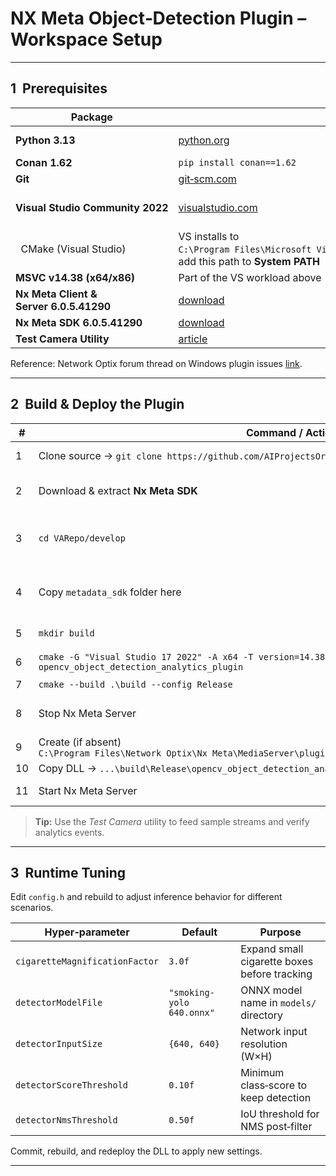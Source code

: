 # NX Meta Object‑Detection Plugin – Workspace Setup

---

## 1  Prerequisites

| Package                                 | Installation                                                                                                                                                       | Notes                                             |
| --------------------------------------- | ------------------------------------------------------------------------------------------------------------------------------------------------------------------ | ------------------------------------------------- |
| **Python 3.13**                         | [python.org](https://www.python.org/downloads/windows/)                                                                                                            | Needed by Conan & build scripts                   |
| **Conan 1.62**                          | `pip install conan==1.62`                                                                                                                                          | C/C++ package manager                             |
| **Git**                                 | [git‑scm.com](https://git-scm.com/downloads)                                                                                                                       | Source control                                    |
| **Visual Studio Community 2022**        | [visualstudio.com](https://visualstudio.microsoft.com/vs/community/)                                                                                               | Install **Desktop development with C++** workload |
|   CMake (Visual Studio)                 | VS installs to `C:\Program Files\Microsoft Visual Studio\2022\Community\Common7\IDE\CommonExtensions\Microsoft\CMake\CMake\bin` — add this path to **System PATH** |                                                   |
| **MSVC v14.38 (x64/x86)**               | Part of the VS workload above                                                                                                                                      |                                                   |
| **Nx Meta Client & Server 6.0.5.41290** | [download](https://updates.networkoptix.com/metavms/41290/windows/metavms-bundle-6.0.5.41290-windows_x64.exe)                                                      |                                                   |
| **Nx Meta SDK 6.0.5.41290**             | [download](https://updates.networkoptix.com/metavms/41290/sdk/metavms-metadata_sdk-6.0.5.41290-universal.zip)                                                      | Provides headers & libs                           |
| **Test Camera Utility**                 | [article](https://support.networkoptix.com/hc/en-us/articles/360018067074-Testcamera-IP-Camera-Emulator)                                                           | Optional for quick testing                        |

Reference: Network Optix forum thread on Windows plugin issues [link](https://support.networkoptix.com/hc/en-us/community/posts/24267227050391-Unable-to-run-metadata-SDK-plugins-on-Windows).

---

## 2  Build & Deploy the Plugin

| #  | Command / Action                                                                                                                               | Description                           |
| -- | ---------------------------------------------------------------------------------------------------------------------------------------------- | ------------------------------------- |
| 1  | Clone source → `git clone https://github.com/AIProjectsOrg/VARepo.git`                                                                         | Obtain plugin code                    |
| 2  | Download & extract **Nx Meta SDK**                                                                                                             | Place inside the repo (see next step) |
| 3  | `cd VARepo/develop`                                                                                                                            | Work in *develop* branch directory    |
| 4  | Copy `metadata_sdk` folder here                                                                                                                | SDK headers/libs local to project     |
| 5  | `mkdir build`                                                                                                                                  | Out‑of‑source build dir               |
| 6  | `cmake -G "Visual Studio 17 2022" -A x64 -T version=14.38 -DmetadataSdkDir=.\metadata_sdk -B .\build opencv_object_detection_analytics_plugin` | Generate VS solution                  |
| 7  | `cmake --build .\build --config Release`                                                                                                       | Compile DLL                           |
| 8  | Stop Nx Meta Server                                                                                                                            | Use tray assistant **Stop Server**    |
| 9  | Create (if absent) `C:\Program Files\Network Optix\Nx Meta\MediaServer\plugins\opencv_object_detection_analytics_plugin`                       | Plugin folder                         |
| 10 | Copy DLL → `...\build\Release\opencv_object_detection_analytics_plugin.dll`                                                                    | Deploy plugin                         |
| 11 | Start Nx Meta Server                                                                                                                           | Tray assistant **Start Server**       |

> **Tip:** Use the *Test Camera* utility to feed sample streams and verify analytics events.

---

## 3  Runtime Tuning

Edit `config.h` and rebuild to adjust inference behavior for different scenarios.

| Hyper‑parameter                | Default                   | Purpose                                      |
| ------------------------------ | ------------------------- | -------------------------------------------- |
| `cigaretteMagnificationFactor` | `3.0f`                    | Expand small cigarette boxes before tracking |
| `detectorModelFile`            | `"smoking-yolo 640.onnx"` | ONNX model name in `models/` directory       |
| `detectorInputSize`            | `{640, 640}`              | Network input resolution (W×H)               |
| `detectorScoreThreshold`       | `0.10f`                   | Minimum class‑score to keep detection        |
| `detectorNmsThreshold`         | `0.50f`                   | IoU threshold for NMS post‑filter            |

Commit, rebuild, and redeploy the DLL to apply new settings.

---

